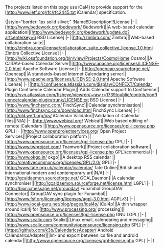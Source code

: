 The projects listed on this page use iCal4j to provide support for the [http://www.ietf.org/rfc/rfc2445.txt iCalendar] specification.

{|style="border: 1px solid silver;"
!Name!!Description!!License
|-
|[http://www.bedework.org/bedework/ Bedework]||A web-based calendar application||[http://www.bedework.org/bedework/update.do?artcenterkey=6 BSD License]
|-
|[http://zimbra.com/ Zimbra]||Web-based collaboration suite||[http://zimbra.com/license/collaboration_suite_collective_license_1.0.html Zimbra Collective License]
|-
|[http://wiki.osafoundation.org/bin/view/Projects/CosmoHome Cosmo]||A CalDAV-based Calendar Server||[http://www.apache.org/licenses/LICENSE-2.0.html Apache Software License]
|-
|[http://opencap.sourceforge.net/ Opencap]||A standards-based Internet Calendaring server||[http://www.apache.org/licenses/LICENSE-2.0.html Apache Software License]
|-
|[http://confluence.atlassian.com/display/CONFEXT/Calendar Plugin Confluence Calendar Plugin]||Adds Calendar support to Confluence||[http://svn.atlassian.com/fisheye/viewrep/~raw,r=1739/public/contrib/confluence/calendar-plugin/trunk/LICENSE.txt BSD License]
|-
|[http://www.finchsync.com/ FinchSync]||Calendar synchronisation||[http://www.finchsync.com/download.html FinchSync License]
|-
|[http://old.weft.org/icv/ iCalendar Validator||Validation of iCalendar files||N/A]
|-
|[http://www.webical.org/ Webical]||Web based editing of remote iCalendars ||[http://www.opensource.org/licenses/gpl-license.php GPL]
|-
|[http://www.openprojectservices.org/ Open Project Services]||Project collaboration platform ||[http://www.opensource.org/licenses/gpl-license.php GPL]
|-
|[http://www.twproject.com/ Teamwork]||Project collaboration software||[http://www.opensource.org/licenses/gpl-license.php GPL]/commercial
|-
|[http://www.okgo.in/ okgo]||A desktop RSS calendar ||[http://creativecommons.org/licenses/GPL/2.0/ GPL]
|-
|[http://www.tate.org.uk/calendar/icalendar/ Tate Online||British and international modern and contemporary art||N/A]
|-
|[http://gcaldaemon.sourceforge.net/ GCALDaemon]||A calendar synchroniser||[http://gcaldaemon.sourceforge.net/license.html LGPL]
|-
|[http://bionicmessage.net/groupdav/ Funambol GroupDAV Connector]||GroupDAV sync plugin for Funambol||[http://www.fsf.org/licensing/licenses/agpl-3.0.html AGPLv3]
|-
|[http://www.local-guru.net/blog/pages/ical4p/ iCal4p]||A thin wrapper around ical4j for [http://www.processing.org/ processing]||[http://www.opensource.org/licenses/lgpl-license.php GNU LGPL]
|-
|[http://www.scalix.com Scalix]||Linux email, calendaring and messaging||[http://www.scalix.com/community/opensource/licensing.php SPL]
|-
|[https://github.com/k3b/CalendarIcsAdapter/ Android CalendarIcsAdapter]||Im- and export between ics file and android calendar||[http://www.opensource.org/licenses/gpl-license.php GPL]
|-
|}
